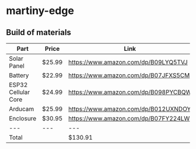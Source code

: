 # martiny-edge



## Build of materials

| Part   |  Price  |  Link  |
|---|---|---|
| Solar Panel  | $25.99  | https://www.amazon.com/dp/B09LYQ5TVJ  |
| Battery |  $22.99 |  https://www.amazon.com/dp/B07JFXS5CM  |
| ESP32 Cellular Core  | $24.99  | https://www.amazon.com/dp/B098PYCBQW  |
| Arducam  | $25.99  |  https://www.amazon.com/dp/B012UXNDOY |
| Enclosure | $30.95 | https://www.amazon.com/dp/B07FY224LW |
|---|---|---|
|Total ||$130.91|

